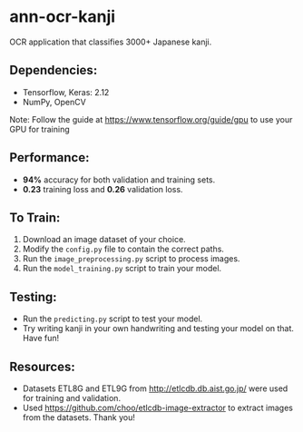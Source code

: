 # ann-ocr-kanji
OCR application that classifies 3000+ Japanese kanji.

## Dependencies:
* Tensorflow, Keras: 2.12
* NumPy, OpenCV

Note: Follow the guide at https://www.tensorflow.org/guide/gpu to use your GPU for training

## Performance:
* **94%** accuracy for both validation and training sets.
* **0.23** training loss and **0.26** validation loss.

## To Train:
1. Download an image dataset of your choice.
2. Modify the ```config.py``` file to contain the correct paths.
3. Run the ```image_preprocessing.py``` script to process images.
4. Run the ```model_training.py``` script to train your model.

## Testing:
* Run the ```predicting.py``` script to test your model. 
* Try writing kanji in your own handwriting and testing your model on that. Have fun!

## Resources:
* Datasets ETL8G and ETL9G from http://etlcdb.db.aist.go.jp/ were used for training and validation.
* Used https://github.com/choo/etlcdb-image-extractor to extract images from the datasets. Thank you!

